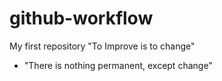 # github-workflow
My first repository 
"To Improve is to change"
- "There is nothing permanent, except change"

